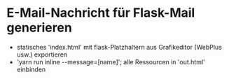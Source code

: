 # E-Mail-Nachricht für Flask-Mail generieren
- statisches 'index.html' mit flask-Platzhaltern aus Grafikeditor (WebPlus usw.) exportieren
- 'yarn run inline --message=[name]'; alle Ressourcen in 'out.html' einbinden
